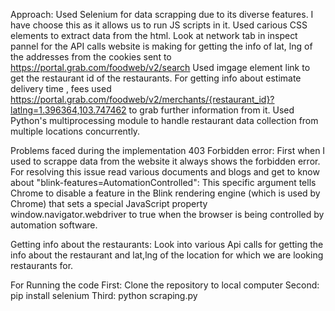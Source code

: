 Approach:
 Used Selenium for data scrapping due to its diverse features. I have choose this as it allows us to run JS scripts in it.
 Used carious CSS elements to extract data from the html.
 Look at network tab in inspect pannel for the API calls website is making for getting the info of lat, lng of the addresses from the cookies sent to https://portal.grab.com/foodweb/v2/search
 Used imgage element link to get the restaurant id of the restaurants.
 For getting info about estimate delivery time , fees used https://portal.grab.com/foodweb/v2/merchants/{restaurant_id}?latlng=1.396364,103.747462 to grab further information from it.
 Used Python's multiprocessing module to handle restaurant data collection from multiple locations concurrently.

Problems faced during the implementation
 403 Forbidden error: First when I used to scrappe data from the website it always shows the forbidden error. For resolving this issue read various documents and blogs and get to know about "blink-features=AutomationControlled": This specific argument tells Chrome to disable a feature in the Blink rendering engine (which is used by Chrome) that sets a special JavaScript property window.navigator.webdriver to true when the browser is being controlled by automation software. 

 Getting info about the restaurants: Look into various Api calls for getting the info about the restaurant and lat,lng of the location for which we are looking restaurants for.

For Running the code 
 First: Clone the repository to local computer
 Second: pip install selenium 
 Third: python scraping.py
